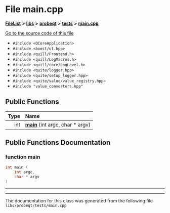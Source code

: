 

# File main.cpp



[**FileList**](files.md) **>** [**libs**](dir_6719ab1f1f7655efc2fa43f7eb574fd1.md) **>** [**probeqt**](dir_22ab9f3959c1273824a5221c73ee839d.md) **>** [**tests**](dir_c1613d43beada98aaa8aaa25db1fb827.md) **>** [**main.cpp**](probeqt_2tests_2main_8cpp.md)

[Go to the source code of this file](probeqt_2tests_2main_8cpp_source.md)



* `#include <QCoreApplication>`
* `#include <boost/ut.hpp>`
* `#include <quill/Frontend.h>`
* `#include <quill/LogMacros.h>`
* `#include <quill/core/LogLevel.h>`
* `#include <quite/logger.hpp>`
* `#include <quite/setup_logger.hpp>`
* `#include <quite/value/value_registry.hpp>`
* `#include "value_converters.hpp"`





































## Public Functions

| Type | Name |
| ---: | :--- |
|  int | [**main**](#function-main) (int argc, char \* argv) <br> |




























## Public Functions Documentation




### function main 

```C++
int main (
    int argc,
    char * argv
) 
```




<hr>

------------------------------
The documentation for this class was generated from the following file `libs/probeqt/tests/main.cpp`

